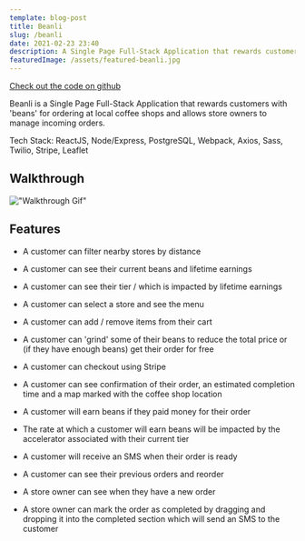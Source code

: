 ```yaml
---
template: blog-post
title: Beanli
slug: /beanli
date: 2021-02-23 23:40
description: A Single Page Full-Stack Application that rewards customers with 'beans' for ordering at local coffee shops and allows store owners to manage incoming orders.
featuredImage: /assets/featured-beanli.jpg
---
```


[Check out the code on github](https://github.com/josepwil/beanli)

Beanli is a Single Page Full-Stack Application that rewards customers with 'beans' for ordering at local coffee shops and allows store owners to manage incoming orders.

Tech Stack: ReactJS, Node/Express, PostgreSQL, Webpack, Axios, Sass, Twilio, Stripe, Leaflet

## Walkthrough

!["Walkthrough Gif"](https://github.com/josepwil/portfolio/blob/main/static/assets/walkthrough-beanli.gif?raw=true)

## Features

- A customer can filter nearby stores by distance
- A customer can see their current beans and lifetime earnings
- A customer can see their tier / which is impacted by lifetime earnings
- A customer can select a store and see the menu
- A customer can add / remove items from their cart
- A customer can 'grind' some of their beans to reduce the total price or (if they have enough beans) get their order for free
- A customer can checkout using Stripe
- A customer can see confirmation of their order, an estimated completion time and a map marked with the coffee shop location
- A customer will earn beans if they paid money for their order
- The rate at which a customer will earn beans will be impacted by the accelerator associated with their current tier
- A customer will receive an SMS when their order is ready
- A customer can see their previous orders and reorder

- A store owner can see when they have a new order
- A store owner can mark the order as completed by dragging and dropping it into the completed section which will send an SMS to the customer
